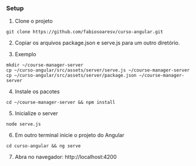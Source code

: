 ### Setup
1. Clone o projeto
```consoole
git clone https://github.com/fabiosoaresv/curso-angular.git
```

2. Copiar os arquivos package.json e serve.js para um outro diretório.

3. Exemplo
```console
mkdir ~/course-manager-server
cp ~/curso-angular/src/assets/server/serve.js ~/course-manager-server
cp ~/curso-angular/src/assets/server/package.json ~/course-manager-server
```

4. Instale os pacotes
```console
cd ~/course-manager-server && npm install
```

5. Inicialize o server
```console
node serve.js
```

6. Em outro terminal inicie o projeto do Angular
```console
cd curso-angular && ng serve
```

7. Abra no navegador: http://localhost:4200
